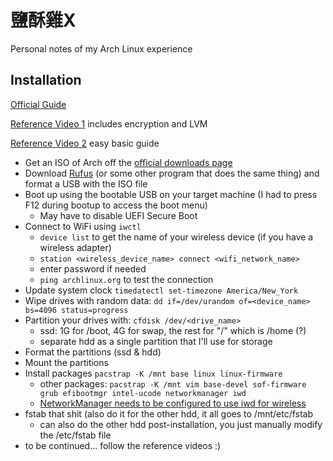 # **鹽酥雞X**

Personal notes of my Arch Linux experience

## Installation
[Official Guide](https://wiki.archlinux.org/title/Installation_guide)

[Reference Video 1](https://www.youtube.com/watch?v=YC7NMbl4goo) includes encryption and LVM

[Reference Video 2](https://www.youtube.com/watch?v=68z11VAYMS8) easy basic guide

- Get an ISO of Arch off the [official downloads page](https://archlinux.org/download/)
- Download [Rufus](https://rufus.ie/en/) (or some other program that does the same thing) and format a USB with the ISO file
- Boot up using the bootable USB on your target machine (I had to press F12 during bootup to access the boot menu)
   - May have to disable UEFI Secure Boot
- Connect to WiFi using ```iwctl```
  - ```device list``` to get the name of your wireless device (if you have a wireless adapter)
  - ```station <wireless_device_name> connect <wifi_network_name>```
  - enter password if needed
  - ```ping archlinux.org``` to test the connection
- Update system clock ```timedatectl set-timezone America/New_York```
- Wipe drives with random data: ```dd if=/dev/urandom of=<device_name> bs=4096 status=progress```
- Partition your drives with: ```cfdisk /dev/<drive_name>```
   - ssd: 1G for /boot, 4G for swap, the rest for "/" which is /home (?)
   - separate hdd as a single partition that I'll use for storage
- Format the partitions (ssd & hdd)
- Mount the partitions
- Install packages ```pacstrap -K /mnt base linux linux-firmware```
  - other packages: ```pacstrap -K /mnt vim base-devel sof-firmware grub efibootmgr intel-ucode networkmanager iwd```
  - [NetworkManager needs to be configured to use iwd for wireless](https://wiki.archlinux.org/title/NetworkManager#Using_iwd_as_the_Wi-Fi_backend)
- fstab that shit (also do it for the other hdd, it all goes to /mnt/etc/fstab
  - can also do the other hdd post-installation, you just manually modify the /etc/fstab file
- to be continued... follow the reference videos :)
